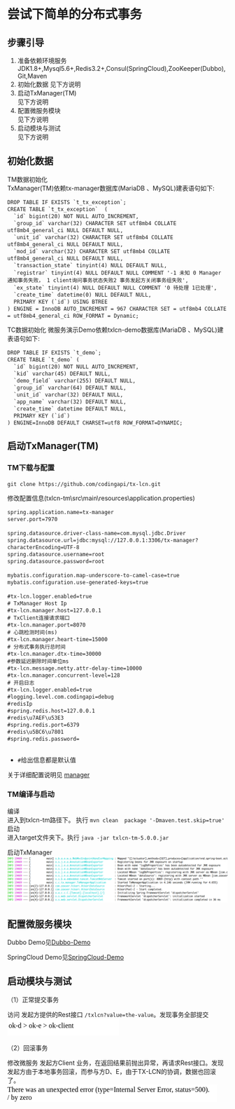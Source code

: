 # 尝试下简单的分布式事务

## 步骤引导

1. 准备依赖环境服务  
    JDK1.8+,Mysql5.6+,Redis3.2+,Consul(SpringCloud),ZooKeeper(Dubbo),Git,Maven
2. 初始化数据
    见下方说明
3. 启动TxManager(TM)  
    见下方说明
4. 配置微服务模块  
    见下方说明
5. 启动模块与测试  
    见下方说明

## 初始化数据

TM数据初始化   
TxManager(TM)依赖tx-manager数据库(MariaDB 、MySQL)建表语句如下:      
```$xslt
DROP TABLE IF EXISTS `t_tx_exception`;
CREATE TABLE `t_tx_exception`  (
  `id` bigint(20) NOT NULL AUTO_INCREMENT,
  `group_id` varchar(32) CHARACTER SET utf8mb4 COLLATE utf8mb4_general_ci NULL DEFAULT NULL,
  `unit_id` varchar(32) CHARACTER SET utf8mb4 COLLATE utf8mb4_general_ci NULL DEFAULT NULL,
  `mod_id` varchar(32) CHARACTER SET utf8mb4 COLLATE utf8mb4_general_ci NULL DEFAULT NULL,
  `transaction_state` tinyint(4) NULL DEFAULT NULL,
  `registrar` tinyint(4) NULL DEFAULT NULL COMMENT '-1 未知 0 Manager 通知事务失败， 1 client询问事务状态失败2 事务发起方关闭事务组失败',
  `ex_state` tinyint(4) NULL DEFAULT NULL COMMENT '0 待处理 1已处理',
  `create_time` datetime(0) NULL DEFAULT NULL,
  PRIMARY KEY (`id`) USING BTREE
) ENGINE = InnoDB AUTO_INCREMENT = 967 CHARACTER SET = utf8mb4 COLLATE = utf8mb4_general_ci ROW_FORMAT = Dynamic;

```

TC数据初始化
微服务演示Demo依赖txlcn-demo数据库(MariaDB 、MySQL)建表语句如下:            
```$xslt
DROP TABLE IF EXISTS `t_demo`;
CREATE TABLE `t_demo` (
  `id` bigint(20) NOT NULL AUTO_INCREMENT,
  `kid` varchar(45) DEFAULT NULL,
  `demo_field` varchar(255) DEFAULT NULL,
  `group_id` varchar(64) DEFAULT NULL,
  `unit_id` varchar(32) DEFAULT NULL,
  `app_name` varchar(32) DEFAULT NULL,
  `create_time` datetime DEFAULT NULL,
  PRIMARY KEY (`id`)
) ENGINE=InnoDB DEFAULT CHARSET=utf8 ROW_FORMAT=DYNAMIC;
```
## 启动TxManager(TM)

### TM下载与配置

`git clone https://github.com/codingapi/tx-lcn.git `

修改配置信息(txlcn-tm\src\main\resources\application.properties)

```
spring.application.name=tx-manager
server.port=7970

spring.datasource.driver-class-name=com.mysql.jdbc.Driver
spring.datasource.url=jdbc:mysql://127.0.0.1:3306/tx-manager?characterEncoding=UTF-8
spring.datasource.username=root
spring.datasource.password=root

mybatis.configuration.map-underscore-to-camel-case=true
mybatis.configuration.use-generated-keys=true

#tx-lcn.logger.enabled=true
# TxManager Host Ip
#tx-lcn.manager.host=127.0.0.1
# TxClient连接请求端口
#tx-lcn.manager.port=8070
# 心跳检测时间(ms)
#tx-lcn.manager.heart-time=15000
# 分布式事务执行总时间
#tx-lcn.manager.dtx-time=30000
#参数延迟删除时间单位ms
#tx-lcn.message.netty.attr-delay-time=10000
#tx-lcn.manager.concurrent-level=128
# 开启日志
#tx-lcn.logger.enabled=true
#logging.level.com.codingapi=debug
#redisIp
#spring.redis.host=127.0.0.1
#redis\u7AEF\u53E3
#spring.redis.port=6379
#redis\u5BC6\u7801
#spring.redis.password=


```
* `#`给出信息都是默认值

关于详细配置说明见 [manager](setting/manager.md)

### TM编译与启动

编译  
进入到txlcn-tm路径下。 执行 `mvn clean  package '-Dmaven.test.skip=true'`   
启动  
进入target文件夹下。执行 `java -jar txlcn-tm-5.0.0.jar `

启动TxManager
![tx-manager](../../../img/docs/tx_manager.png)


## 配置微服务模块 

Dubbo Demo见[Dubbo-Demo](dubbo.html)

SpringCloud Demo见[SpringCloud-Demo](springcloud.html)


## 启动模块与测试  
（1）正常提交事务

访问 发起方提供的Rest接口 `/txlcn?value=the-value`。发现事务全部提交  
![result](../../../img/docs/result.png)

（2）回滚事务

修改微服务 发起方Client 业务，在返回结果前抛出异常，再请求Rest接口。发现发起方由于本地事务回滚，而参与方D、E，由于TX-LCN的协调，数据也回滚了。  
![error_result](../../../img/docs/error-result.png)
